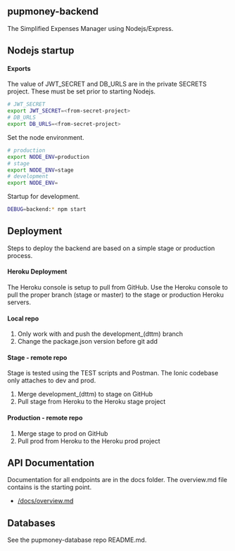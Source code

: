 ## pupmoney-backend
The Simplified Expenses Manager using Nodejs/Express.




## Nodejs startup


#### Exports
The value of JWT_SECRET and DB_URLS are in the private SECRETS project. 
These must be set prior to starting Nodejs.

```BASH
# JWT_SECRET
export JWT_SECRET=<from-secret-project>
# DB_URLS
export DB_URLS=<from-secret-project>
```


Set the node environment.
```BASH
# production
export NODE_ENV=production
# stage
export NODE_ENV=stage
# development
export NODE_ENV=
```

Startup for development.
```bash
DEBUG=backend:* npm start
```






## Deployment 
Steps to deploy the backend are based on a simple stage or production process.


#### Heroku Deployment
The Heroku console is setup to pull from GitHub. Use the Heroku console to pull the proper 
branch (stage or master) to the stage or production Heroku servers.

#### Local repo
1. Only work with and push the development_(dttm) branch
2. Change the package.json version before git add

#### Stage - remote repo
Stage is tested using the TEST scripts and Postman. The Ionic codebase only attaches to dev and prod.
1. Merge development_(dttm) to stage on GitHub
2. Pull stage from Heroku to the Heroku stage project

#### Production - remote repo
1. Merge stage to prod on GitHub
2. Pull prod from Heroku to the Heroku prod project



## API Documentation
Documentation for all endpoints are in the docs folder. The overview.md file contains is the starting point. 
- [/docs/overview.md](./docs/overview.md)


## Databases
See the pupmoney-database repo README.md.

